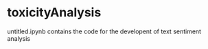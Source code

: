 # toxicityAnalysis
untitled.ipynb contains the code for the developent of text sentiment analysis 


